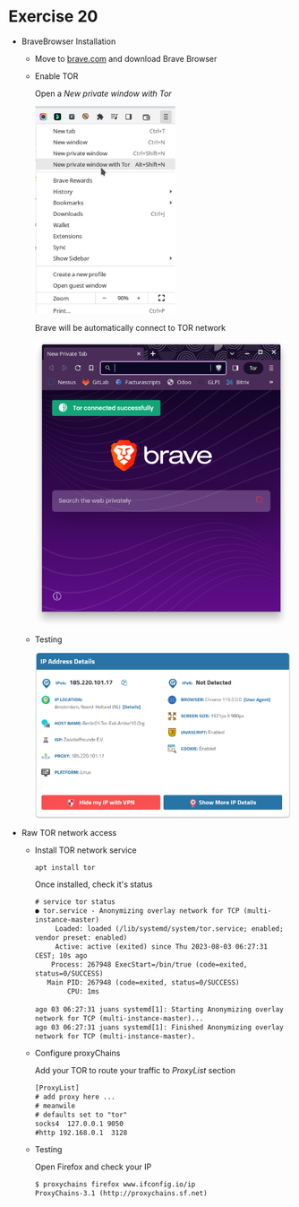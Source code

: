 # Exercise 20
  
  - BraveBrowser Installation
  
    - Move to [brave.com](https://brave.com/es/) and download Brave Browser
    
    - Enable TOR

      Open a *New private window with Tor*
      
      <img src="https://github.com/LoloGRK/TeelTechCyberSecurity/blob/8f8bf34d996beba539518b871eac154c767d7dae/exercises_020/images/Tor_001.png" width="250">
      
      Brave will be automatically connect to TOR network
      
      <img src="https://github.com/LoloGRK/TeelTechCyberSecurity/blob/8f8bf34d996beba539518b871eac154c767d7dae/exercises_020/images/Tor_002.png" width="450">
  
    - Testing

      <img src="https://github.com/LoloGRK/TeelTechCyberSecurity/blob/8f8bf34d996beba539518b871eac154c767d7dae/exercises_020/images/Tor_003.png" width="600">
      
  - Raw TOR network access
  
    - Install TOR network service
      
      ```
      apt install tor
      ```
      
      Once installed, check it's status
      
      ```
      # service tor status
      ● tor.service - Anonymizing overlay network for TCP (multi-instance-master)
           Loaded: loaded (/lib/systemd/system/tor.service; enabled; vendor preset: enabled)
           Active: active (exited) since Thu 2023-08-03 06:27:31 CEST; 10s ago
          Process: 267948 ExecStart=/bin/true (code=exited, status=0/SUCCESS)
         Main PID: 267948 (code=exited, status=0/SUCCESS)
              CPU: 1ms
      
      ago 03 06:27:31 juans systemd[1]: Starting Anonymizing overlay network for TCP (multi-instance-master)...
      ago 03 06:27:31 juans systemd[1]: Finished Anonymizing overlay network for TCP (multi-instance-master).
      ```
    
    - Configure proxyChains
    
      Add your TOR to route your traffic to *ProxyList* section
      
      ```
      [ProxyList]
      # add proxy here ...
      # meanwile
      # defaults set to "tor"
      socks4  127.0.0.1 9050
      #http 192.168.0.1  3128
      ```
    
    - Testing
    
      Open Firefox and check your IP
    
      ```
      $ proxychains firefox www.ifconfig.io/ip
      ProxyChains-3.1 (http://proxychains.sf.net)
      ```
